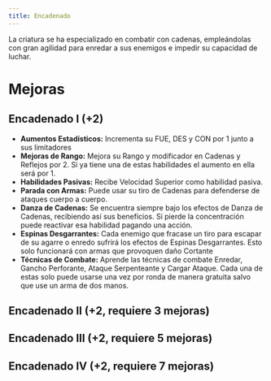 ```yaml
---
title: Encadenado
---
```


La criatura se ha especializado en combatir con cadenas, empleándolas con gran agilidad para enredar a sus enemigos e impedir su capacidad de luchar.

# Mejoras

## Encadenado I (+2)

- **Aumentos Estadísticos:** Incrementa su FUE, DES y CON por 1 junto a sus limitadores
- **Mejoras de Rango:** Mejora su Rango y modificador en Cadenas y Reflejos por 2. Si ya tiene una de estas habilidades el aumento en ella será por 1. 
- **Habilidades Pasivas:** Recibe Velocidad Superior como habilidad pasiva.
- **Parada con Armas:** Puede usar su tiro de Cadenas para defenderse de ataques cuerpo a cuerpo.
- **Danza de Cadenas:** Se encuentra siempre bajo los efectos de Danza de Cadenas, recibiendo así sus beneficios. Si pierde la concentración puede reactivar esa habilidad pagando una acción.
- **Espinas Desgarrantes:** Cada enemigo que fracase un tiro para escapar de su agarre o enredo sufrirá los efectos de Espinas Desgarrantes. Esto solo funcionará con armas que provoquen daño Cortante
- **Técnicas de Combate:** Aprende las técnicas de combate Enredar, Gancho Perforante, Ataque Serpenteante y Cargar Ataque. Cada una de estas solo puede usarse una vez por ronda de manera gratuita salvo que use un arma de dos manos.

## Encadenado II (+2, requiere 3 mejoras)



## Encadenado III (+2, requiere 5 mejoras)

## Encadenado IV (+2, requiere 7 mejoras)
